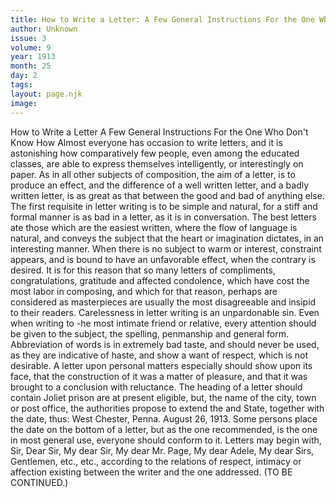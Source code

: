```yaml
---
title: How to Write a Letter: A Few General Instructions For the One Who Don't Know How
author: Unknown
issue: 3
volume: 9
year: 1913
month: 25
day: 2
tags:
layout: page.njk
image:
---
```

How to Write a Letter    A Few General Instructions For the One Who Don't Know How    Almost everyone has occasion to write letters, and it is astonishing how comparatively few people, even among the educated classes, are able to express themselves intelligently, or interestingly on paper.    As in all other subjects of composition, the aim of a letter, is to produce an effect, and the difference of a well written letter, and a badly written letter, is as great as that between the good and bad of anything else.    The first requisite in letter writing is to be simple and natural, for a stiff and formal manner is as bad in a letter, as it is in conversation. The best letters ate those which are the easiest written, where the flow of language is natural, and conveys the subject that the heart or imagination dictates, in an interesting manner. When there is no subject to warm or interest, constraint appears, and is bound to have an unfavorable effect, when the contrary is desired. It is for this reason that so many letters of compliments, congratulations, gratitude and affected condolence, which have cost the most labor in composing, and which for that reason, perhaps are considered as masterpieces are usually the most disagreeable and insipid to their readers.    Carelessness in letter writing is an unpardonable sin. Even when writing to -he most intimate friend or relative, every attention should be given to the subject, the spelling, penmanship and general form. Abbreviation of words is in extremely bad taste, and should never be used, as they are indicative of haste, and show a want of respect, which is not desirable. A letter upon personal matters especially should show upon its face, that the construction of it was a matter of pleasure, and that it was brought to a conclusion with reluctance.    The heading of a letter should contain Joliet prison are at present eligible, but, the name of the city, town or post office, the authorities propose to extend the and State, together with the date, thus:    West Chester, Penna. August 26, 1913.    Some persons place the date on the bottom of a letter, but as the one recommended, is the one in most general use, everyone should conform to it. Letters may begin with, Sir, Dear Sir, My dear Sir, My dear Mr. Page, My dear Adele, My dear Sirs, Gentlemen, etc., etc., according to the relations of respect, intimacy or affection existing between the writer and the one addressed.    (TO BE CONTINUED.) 

